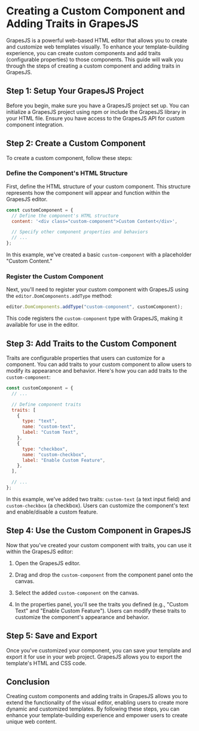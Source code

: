# Creating a Custom Component and Adding Traits in GrapesJS

GrapesJS is a powerful web-based HTML editor that allows you to create and customize web templates visually. To enhance your template-building experience, you can create custom components and add traits (configurable properties) to those components. This guide will walk you through the steps of creating a custom component and adding traits in GrapesJS.

## Step 1: Setup Your GrapesJS Project

Before you begin, make sure you have a GrapesJS project set up. You can initialize a GrapesJS project using npm or include the GrapesJS library in your HTML file. Ensure you have access to the GrapesJS API for custom component integration.

## Step 2: Create a Custom Component

To create a custom component, follow these steps:

### Define the Component's HTML Structure

First, define the HTML structure of your custom component. This structure represents how the component will appear and function within the GrapesJS editor.

```javascript
const customComponent = {
  // Define the component's HTML structure
  content: '<div class="custom-component">Custom Content</div>',

  // Specify other component properties and behaviors
  // ...
};
```

In this example, we've created a basic `custom-component` with a placeholder "Custom Content."

### Register the Custom Component

Next, you'll need to register your custom component with GrapesJS using the `editor.DomComponents.addType` method:

```javascript
editor.DomComponents.addType("custom-component", customComponent);
```

This code registers the `custom-component` type with GrapesJS, making it available for use in the editor.

## Step 3: Add Traits to the Custom Component

Traits are configurable properties that users can customize for a component. You can add traits to your custom component to allow users to modify its appearance and behavior. Here's how you can add traits to the `custom-component`:

```javascript
const customComponent = {
  // ...

  // Define component traits
  traits: [
    {
      type: "text",
      name: "custom-text",
      label: "Custom Text",
    },
    {
      type: "checkbox",
      name: "custom-checkbox",
      label: "Enable Custom Feature",
    },
  ],

  // ...
};
```

In this example, we've added two traits: `custom-text` (a text input field) and `custom-checkbox` (a checkbox). Users can customize the component's text and enable/disable a custom feature.

## Step 4: Use the Custom Component in GrapesJS

Now that you've created your custom component with traits, you can use it within the GrapesJS editor:

1. Open the GrapesJS editor.

2. Drag and drop the `custom-component` from the component panel onto the canvas.

3. Select the added `custom-component` on the canvas.

4. In the properties panel, you'll see the traits you defined (e.g., "Custom Text" and "Enable Custom Feature"). Users can modify these traits to customize the component's appearance and behavior.

## Step 5: Save and Export

Once you've customized your component, you can save your template and export it for use in your web project. GrapesJS allows you to export the template's HTML and CSS code.

## Conclusion

Creating custom components and adding traits in GrapesJS allows you to extend the functionality of the visual editor, enabling users to create more dynamic and customized templates. By following these steps, you can enhance your template-building experience and empower users to create unique web content.
